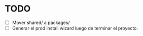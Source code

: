 # TODO
- [ ] Mover shared/ a packages/
- [ ] Generar el prod install wizard luego de terminar el proyecto.
